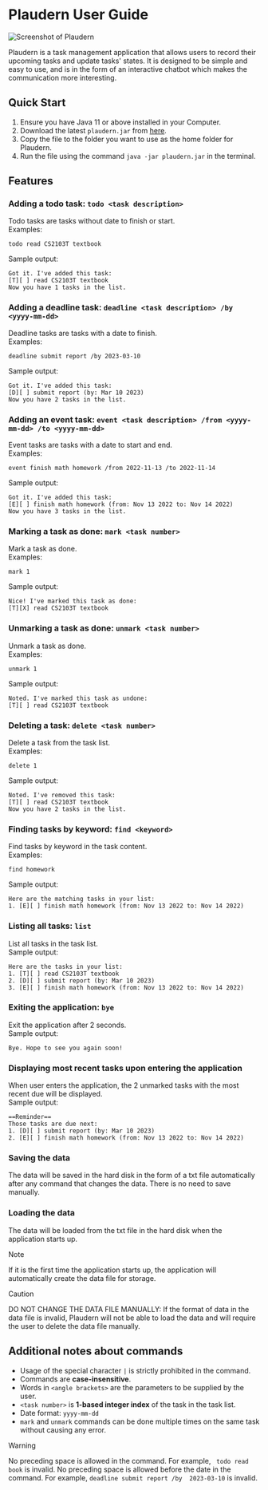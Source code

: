 # Plaudern User Guide

![Screenshot of Plaudern](Ui.png)

Plaudern is a task management application that allows users to record their upcoming tasks and update tasks' states. 
It is designed to be simple and easy to use, and is in the form of an interactive chatbot which makes the communication more interesting.

## Quick Start

1. Ensure you have Java 11 or above installed in your Computer.
2. Download the latest `plaudern.jar` from [here](https://github.com/Ella-e/ip/releases).
3. Copy the file to the folder you want to use as the home folder for Plaudern.
4. Run the file using the command `java -jar plaudern.jar` in the terminal.


## Features

### Adding a todo task: `todo <task description>`
Todo tasks are tasks without date to finish or start.<br>
Examples: 
```
todo read CS2103T textbook
```
Sample output:
```
Got it. I've added this task:
[T][ ] read CS2103T textbook
Now you have 1 tasks in the list.
```

### Adding a deadline task: `deadline <task description> /by <yyyy-mm-dd>`
Deadline tasks are tasks with a date to finish.<br>
Examples: 
```
deadline submit report /by 2023-03-10
```
Sample output:
```
Got it. I've added this task:
[D][ ] submit report (by: Mar 10 2023)
Now you have 2 tasks in the list.
```

### Adding an event task: `event <task description> /from <yyyy-mm-dd> /to <yyyy-mm-dd>`
Event tasks are tasks with a date to start and end.<br>
Examples:
```
event finish math homework /from 2022-11-13 /to 2022-11-14
```
Sample output:
```
Got it. I've added this task:
[E][ ] finish math homework (from: Nov 13 2022 to: Nov 14 2022)
Now you have 3 tasks in the list.
```

### Marking a task as done: `mark <task number>`
Mark a task as done.<br>
Examples:
```
mark 1
```
Sample output:
```
Nice! I've marked this task as done:
[T][X] read CS2103T textbook
```

### Unmarking a task as done: `unmark <task number>`
Unmark a task as done.<br>
Examples:
```
unmark 1
```
Sample output:
```
Noted. I've marked this task as undone:
[T][ ] read CS2103T textbook
```

### Deleting a task: `delete <task number>`
Delete a task from the task list.<br>
Examples:
```
delete 1
```
Sample output:
```
Noted. I've removed this task:
[T][ ] read CS2103T textbook
Now you have 2 tasks in the list.
```

### Finding tasks by keyword: `find <keyword>`
Find tasks by keyword in the task content.<br>
Examples:
```
find homework
```
Sample output:
```
Here are the matching tasks in your list:
1. [E][ ] finish math homework (from: Nov 13 2022 to: Nov 14 2022)
```

### Listing all tasks: `list`
List all tasks in the task list.<br>
Sample output:
```
Here are the tasks in your list:
1. [T][ ] read CS2103T textbook
2. [D][ ] submit report (by: Mar 10 2023)
3. [E][ ] finish math homework (from: Nov 13 2022 to: Nov 14 2022)
```

### Exiting the application: `bye`
Exit the application after 2 seconds.<br>
Sample output:
```
Bye. Hope to see you again soon!
```

### Displaying most recent tasks upon entering the application
When user enters the application, the 2 unmarked tasks with the most recent due will be displayed.<br>
Sample output:
```
==Reminder==
Those tasks are due next:
1. [D][ ] submit report (by: Mar 10 2023)
2. [E][ ] finish math homework (from: Nov 13 2022 to: Nov 14 2022)
```

### Saving the data
The data will be saved in the hard disk in the form of a txt file automatically after any command that changes the data. There is no need to save manually.

### Loading the data
The data will be loaded from the txt file in the hard disk when the application starts up.
>[!NOTE]
> If it is the first time the application starts up, the application will automatically create the data file for storage.

>[!CAUTION]
> DO NOT CHANGE THE DATA FILE MANUALLY: If the format of data in the data file is invalid, Plaudern will not be able to load the data and will require the user to delete the data file manually.

## Additional notes about commands
- Usage of the special character `|` is strictly prohibited in the command.
- Commands are **case-insensitive**.
- Words in `<angle brackets>` are the parameters to be supplied by the user.
- `<task number>` is **1-based integer index** of the task in the task list.
- Date format: `yyyy-mm-dd`
- `mark` and `unmark` commands can be done multiple times on the same task without causing any error.

>[!WARNING]
> No preceding space is allowed in the command. For example, ` todo read book` is invalid.
> No preceding space is allowed before the date in the command. For example, `deadline submit report /by  2023-03-10` is invalid.